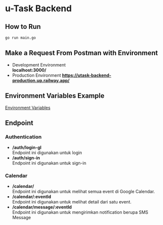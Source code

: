 # u-Task Backend

## How to Run

```bash
go run main.go
```

## Make a Request From Postman with Environment

- Development Environment
  <br>
  <b>localhost:3000/</b>
- Production Environment
  <b>https://utask-backend-production.up.railway.app/</b>

## Environment Variables Example

[Environment Variables](config.env.example)

## Endpoint

### Authentication

- <b>/auth/login-gl</b>
  <br>
  Endpoint ini digunakan untuk login
- <b>/auth/sign-in</b>
  <br>
  Endpoint ini digunakan untuk sign-in

### Calendar

- <b>/calendar/</b>
  <br>
  Endpoint ini digunakan untuk melihat semua event di Google Calendar.
- <b>/calendar/:eventId</b>
  <br>
  Endpoint ini digunakan untuk melihat detail dari satu event.
- <b>/calendar/message/:eventId</b>
  <br>
  Endpoint ini digunakan untuk mengirimkan notification berupa SMS Message
